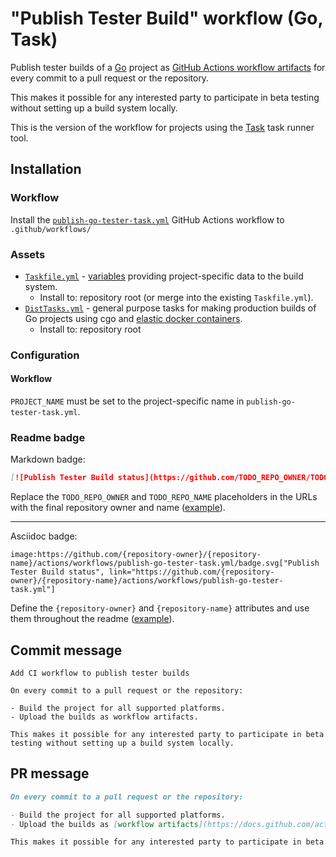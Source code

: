 # "Publish Tester Build" workflow (Go, Task)

Publish tester builds of a [Go](https://golang.org/) project as [GitHub Actions workflow artifacts](https://docs.github.com/actions/using-workflows/storing-workflow-data-as-artifacts) for every commit to a pull request or the repository.

This makes it possible for any interested party to participate in beta testing without setting up a build system locally.

This is the version of the workflow for projects using the [Task](https://taskfile.dev/#/) task runner tool.

## Installation

### Workflow

Install the [`publish-go-tester-task.yml`](publish-go-tester-task.yml) GitHub Actions workflow to `.github/workflows/`

### Assets

- [`Taskfile.yml`](assets/release-go-task/Taskfile.yml) - [variables](https://taskfile.dev/#/usage?id=variables) providing project-specific data to the build system.
  - Install to: repository root (or merge into the existing `Taskfile.yml`).
- [`DistTasks.yml`](assets/release-go-task/DistTasks.yml) - general purpose tasks for making production builds of Go projects using cgo and [elastic docker containers](https://github.com/elastic/golang-crossbuild).
  - Install to: repository root

### Configuration

#### Workflow

`PROJECT_NAME` must be set to the project-specific name in `publish-go-tester-task.yml`.

### Readme badge

Markdown badge:

```markdown
[![Publish Tester Build status](https://github.com/TODO_REPO_OWNER/TODO_REPO_NAME/actions/workflows/publish-go-tester-task.yml/badge.svg)](https://github.com/TODO_REPO_OWNER/TODO_REPO_NAME/actions/workflows/publish-go-tester-task.yml)
```

Replace the `TODO_REPO_OWNER` and `TODO_REPO_NAME` placeholders in the URLs with the final repository owner and name ([example](https://raw.githubusercontent.com/arduino-libraries/ArduinoIoTCloud/master/README.md)).

---

Asciidoc badge:

```adoc
image:https://github.com/{repository-owner}/{repository-name}/actions/workflows/publish-go-tester-task.yml/badge.svg["Publish Tester Build status", link="https://github.com/{repository-owner}/{repository-name}/actions/workflows/publish-go-tester-task.yml"]
```

Define the `{repository-owner}` and `{repository-name}` attributes and use them throughout the readme ([example](https://raw.githubusercontent.com/arduino-libraries/WiFiNINA/master/README.adoc)).

## Commit message

```
Add CI workflow to publish tester builds

On every commit to a pull request or the repository:

- Build the project for all supported platforms.
- Upload the builds as workflow artifacts.

This makes it possible for any interested party to participate in beta testing without setting up a build system locally.
```

## PR message

```markdown
On every commit to a pull request or the repository:

- Build the project for all supported platforms.
- Upload the builds as [workflow artifacts](https://docs.github.com/actions/using-workflows/storing-workflow-data-as-artifacts).

This makes it possible for any interested party to participate in beta testing without setting up a build system locally.
```
